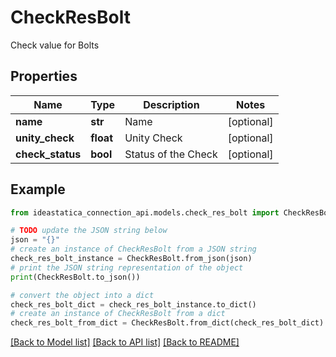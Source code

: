 # CheckResBolt

Check value for Bolts

## Properties

Name | Type | Description | Notes
------------ | ------------- | ------------- | -------------
**name** | **str** | Name | [optional] 
**unity_check** | **float** | Unity Check | [optional] 
**check_status** | **bool** | Status of the Check | [optional] 

## Example

```python
from ideastatica_connection_api.models.check_res_bolt import CheckResBolt

# TODO update the JSON string below
json = "{}"
# create an instance of CheckResBolt from a JSON string
check_res_bolt_instance = CheckResBolt.from_json(json)
# print the JSON string representation of the object
print(CheckResBolt.to_json())

# convert the object into a dict
check_res_bolt_dict = check_res_bolt_instance.to_dict()
# create an instance of CheckResBolt from a dict
check_res_bolt_from_dict = CheckResBolt.from_dict(check_res_bolt_dict)
```
[[Back to Model list]](../README.md#documentation-for-models) [[Back to API list]](../README.md#documentation-for-api-endpoints) [[Back to README]](../README.md)


